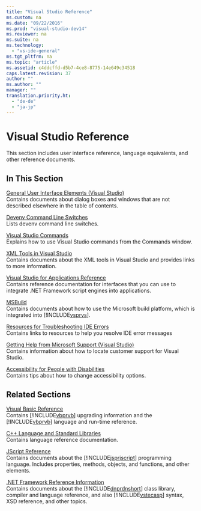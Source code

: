 ```yaml
---
title: "Visual Studio Reference"
ms.custom: na
ms.date: "09/22/2016"
ms.prod: "visual-studio-dev14"
ms.reviewer: na
ms.suite: na
ms.technology: 
  - "vs-ide-general"
ms.tgt_pltfrm: na
ms.topic: "article"
ms.assetid: c4ddcffd-d5b7-4ce8-8775-14e649c34518
caps.latest.revision: 37
author: ""
ms.author: ""
manager: ""
translation.priority.ht: 
  - "de-de"
  - "ja-jp"
---
```

# Visual Studio Reference
This section includes user interface reference, language equivalents, and other reference documents.  
  
## In This Section  
 [General User Interface Elements (Visual Studio)](../vs140/general-user-interface-elements--visual-studio-.md)  
 Contains documents about dialog boxes and windows that are not described elsewhere in the table of contents.  
  
 [Devenv Command Line Switches](../vs140/devenv-command-line-switches.md)  
 Lists devenv command line switches.  
  
 [Visual Studio Commands](../vs140/visual-studio-commands.md)  
 Explains how to use Visual Studio commands from the Commands window.  
  
 [XML Tools in Visual Studio](../vs140/xml-tools-in-visual-studio.md)  
 Contains documents about the XML tools in Visual Studio and provides links to more information.  
  
 [Visual Studio for Applications Reference](../vs140/visual-studio-for-applications-reference.md)  
 Contains reference documentation for interfaces that you can use to integrate .NET Framework script engines into applications.  
  
 [MSBuild](../vs140/msbuild.md)  
 Contains documents about how to use the Microsoft build platform, which is integrated into [!INCLUDE[vsprvs](../vs140/includes/vsprvs_md.md)].  
  
 [Resources for Troubleshooting IDE Errors](../vs140/resources-for-troubleshooting-integrated-development-environment-errors.md)  
 Contains links to resources to help you resolve IDE error messages  
  
 [Getting Help from Microsoft Support (Visual Studio)](../vs140/talk-to-us.md)  
 Contains information about how to locate customer support for Visual Studio.  
  
 [Accessibility for People with Disabilities](../vs140/accessibility-for-people-with-disabilities.md)  
 Contains tips about how to change accessibility options.  
  
## Related Sections  
 [Visual Basic Reference](../vs140/reference--visual-basic-.md)  
 Contains [!INCLUDE[vbprvb](../vs140/includes/vbprvb_md.md)] upgrading information and the [!INCLUDE[vbprvb](../vs140/includes/vbprvb_md.md)] language and run-time reference.  
  
 [C++ Language and Standard Libraries](../vs140/c-c---language-and-standard-libraries.md)  
 Contains language reference documentation.  
  
 [JScript Reference](assetId:///2e47f004-963c-4661-b887-a14e4660aadd)  
 Contains documents about the [!INCLUDE[jsprjscript](../vs140/includes/jsprjscript_md.md)] programming language. Includes properties, methods, objects, and functions, and other elements.  
  
 [.NET Framework Reference Information](../vs140/.net-framework-reference-information--visual-basic-.md)  
 Contains documents about the [!INCLUDE[dnprdnshort](../vs140/includes/dnprdnshort_md.md)] class library, compiler and language reference, and also [!INCLUDE[vstecasp](../vs140/includes/vstecasp_md.md)] syntax, XSD reference, and other topics.